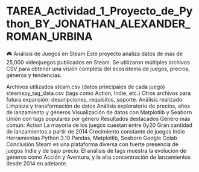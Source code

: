 # TAREA_Actividad_1_Proyecto_de_Python_BY_JONATHAN_ALEXANDER_ROMAN_URBINA

🎮 Análisis de Juegos en Steam
Este proyecto analiza datos de más de 25,000 videojuegos publicados en Steam. Se utilizaron múltiples archivos CSV para obtener una visión completa del ecosistema de juegos, precios, géneros y tendencias.

Archivos utilizados
steam.csv (datos principales de cada juego)
steamspy_tag_data.csv (tags como Action, Indie, etc.)
Otros archivos para futura expansión: descripciones, requisitos, soporte.
Análisis realizado
Limpieza y transformación de datos
Análisis exploratorio de precios, años de lanzamiento y géneros
Visualización de datos con Matplotlib y Seaborn
Unión con tags populares por género
Resultados destacados
Género más común: Action
La mayoría de los juegos cuestan entre 0y20
Gran cantidad de lanzamientos a partir de 2014
Crecimiento constante de juegos Indie
Herramientas
Python 3.10
Pandas, Matplotlib, Seaborn
Google Colab
Conclusión
Steam es una plataforma diversa con fuerte presencia de juegos Indie y de bajo precio. El análisis de tags muestra la evolución de géneros como Acción y Aventura, y la alta concentración de lanzamientos desde 2014 en adelante.
